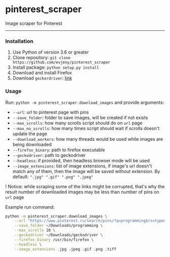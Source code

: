 # pinterest_scraper
Image scraper for Pinterest

***

### Installation

1. Use Python of version 3.6 or greater
2. Clone repository: `git clone https://github.com/evjeny/pinterest_scraper`
3. Install package: `python setup.py install`
4. Download and install Firefox
5. Download `geckordriver`: [link](https://github.com/mozilla/geckodriver/releases)

### Usage

Run: `python -m pinterest_scraper.download_images` and provide arguments:
* `--url`: url to pinterest page with pins
* `--save_folder`: folder to save images, will be created if not exists
* `--max_scrolls`: how many scrolls script should do on `url` page
* `--max_no_scrolls`: how many times script should wait if scrolls doesn't update the page
* `--download_workers`: how many threads would be used while images are being downloaded
* `--firefox_binary`: path to firefox executable
* `--geckodriver`: path to geckodriver
* `--headless`: if provided, then headless browser mode will be used
* `--image_extensions`: list of image extensions, if image's url doesn't match any of them, then the image will be saved without extension. By default: `".jpg" ".gif" ".png" ".jpeg"`

! Notice: while scraping some of the links might be corrupted, that's why the result number of downloaded images may be less than number of pins on `url` page

Example run command:
```bash
python -m pinterest_scraper.download_images \
    --url "https://www.pinterest.ru/search/pins/?q=programming&rs=typed&term_meta[]=programming%7Ctyped" \
    --save_folder ~/Downloads/programming \
    --max_scrolls 10 \
    --geckodriver ~/Downloads/geckodriver \
    --firefox_binary /usr/bin/firefox \
    --headless \
    --image_extensions .jpg .jpeg .gif .png .tiff
```
